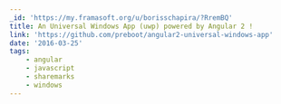 ```yaml
---
_id: 'https://my.framasoft.org/u/borisschapira/?RremBQ'
title: An Universal Windows App (uwp) powered by Angular 2 !
link: 'https://github.com/preboot/angular2-universal-windows-app'
date: '2016-03-25'
tags:
    - angular
    - javascript
    - sharemarks
    - windows
---
```


<div class="markdown"><p></p></div>

